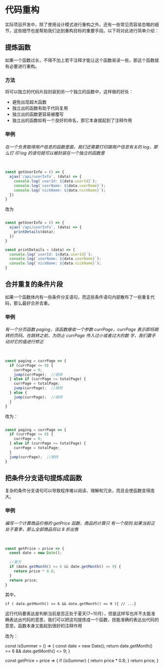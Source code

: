# 代码重构

实际项目开发中，除了使用设计模式进行重构之外，还有一些常见而容易忽略的细节，这些细节也是帮助我们达到重构目标的重要手段。以下将对此进行简单介绍：

## 提炼函数

如果一个函数过长，不得不加上若干注释才能让这个函数易读一些，那这个函数就有必要进行重构。

### 方法

将可以独立的代码片段封装到另一个独立的函数中，这样做的好处：

- 避免出现超大函数
- 独立出的函数有助于代码复用
- 独立出的函数更容易被覆写
- 独立出的函数如有一个良好的命名，那它本身就起到了注释作用

### 举例

###### 在一个负责取得用户信息的函数里面，我们还需要打印跟用户信息有关的 log，那么打 印 log 的语句就可以被封装在一个独立的函数里

```JavaScript

const getUserInfo = () => {
  ajax('/api/userInfo', (data) => {
    console.log(`userId: ${data.userId}`);
    console.log(`userName: ${data.userName}`);
    console.log(`nickName: ${data.nickName}`);
  })
}
```

改为

```JavaScript

const getUserInfo = () => {
  ajax('/api/userInfo', (data) => {
    printDetails(data);
  })
}

const printDetails = (data) => {
  console.log(`userId: ${data.userId}`);
  console.log(`userName: ${data.userName}`);
  console.log(`nickName: ${data.nickName}`);
}
```


## 合并重复的条件片段

如果一个函数体内有一些条件分支语句，而这些条件语句内部散布了一些重复代码，那么最好合并去重。

### 举例

###### 有一个分页函数 paging，该函数接收一个参数 currPage，currPage 表示即将跳转的页码。在跳转之前，为防止 currPage 传入过小或者过大的数 字，我们要手动对它的值进行修正

```JavaScript

const paging = currPage => {
  if (currPage <= 0) {
    currPage = 0;
    jump(currPage);  //跳转
  } else if (currPage >= totalPage) {
    currPage = totalPage;
    jump(currPage);  //跳转
  } else {
    jump(currPage);  //跳转
  }
}
```

改为：

```JavaScript

const paging = currPage => {
  if (currPage <= 0) {
    currPage = 0;
  } else if (currPage >= totalPage) {
    currPage = totalPage;
  }
  jump(currPage);  //跳转
}
```


## 把条件分支语句提炼成函数

复杂的条件分支语句可以导致程序难以阅读、理解和冗余，而且会使函数变得庞大。

### 举例

###### 编写一个计算商品价格的 getPrice 函数，商品的计算只 有一个规则:如果当前正处于夏季，那么全部商品将以 8 折出售

```JavaScript

const getPrice = price => {
  const date = new Date();
  
  //夏天
  if (date.getMonth() >= 6 && date.getMonth() <= 9) {
    return price * 0.8;
  }
  return price;
}
```

其中，

`if ( date.getMonth() >= 6 && date.getMonth() <= 9 ){ // ...}`

这行代码要表达是判断当前是否正处于夏天(7~10月），但是这样写也并不太能准确表达出代码的意思，我们可以把这句提炼成一个函数，技能准确的表达出代码的意思，函数本身又能起到很好的注释作用

改为：

const isSummer = () => {
  const date = new Date();
  return date.getMonth() >= 6 && date.getMonth() <= 9;
}

const getPrice = price => {
  if (isSummer) {
    return price * 0.8;
  }
  return price;
}









